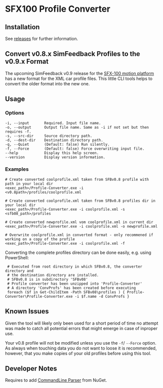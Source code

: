 # SFX100 Profile Converter

## Installation

See [releases](https://github.com/ffxf/sfx100-profile-conv/releases) for further information.

## Convert v0.8.x SimFeedback Profiles to the v0.9.x Format

The upcoming SimFeedback v0.9 release for the [SFX-100 motion platform](https://opensfx.com/) 
has a new format for the XML car profile files. 
This little CLI tools helps to convert the older format into the new one.

## Usage

### Options

    -i, --input       Required. Input file name.
    -o, --output      Output file name. Same as -i if not set but then requires -f.
    -s, --src-dir     Source directory path.
    -d, --dest-dir    Destination directory path.
    -q, --Quiet       (Default: false) Run silently.
    -f, --Force       (Default: false) Force overwriting input file.
    --help            Display this help screen.
    --version         Display version information.

### Examples

    # Create converted coolprofile.xml taken from SFBv0.8 profile with path in your local dir
    <exec_path>/Profile-Converter.exe -i <v0.8path>/profiles/coolprofile.xml
    
    # Create converted coolprofile.xml taken from SFBv0.8 profiles dir in your local dir
    <exec_path>/Profile-Converter.exe -i coolprofile.xml -s <sfb08_path>/profiles
    
    # Create converted newprofile.xml vom coolprofile.xml in current dir
    <exec_path>/Profile-Converter.exe -i coolprofile.xml -o newprofile.xml
    
    # Overwrite coolprofile.xml in converted format - only recommened if working on a copy of the profile
    <exec_path>/Profile-Converter.exe -i coolprofile.xml -f

Converting the complete profiles directory can be done easily, e.g. using PowerShell:

     # Executed from root directory in which SFBv0.8, the converter directory and
     # the destination directory are installed.
     # SFBv0.8 is in subdirectory 'SFBv08'
     # Profile converter has been unzipped into 'Profile-Converter'
     # A directory 'ConvProfs' has been created before executing
     foreach ($f in Get-ChildItem -Path SFBv08\profiles ) { Profile-Converter\Profile-Converter.exe -i $f.name -d ConvProfs }

## Known Issues

Given the tool will likely only been used for a short period of time no attempt was made to catch all potential errors
that might emerge in case of inproper use.

Your v0.8 profile will not be modified unless you use the `-f`/ `--Force` option. As always when touching data you 
do not want to loose it is recommended, however, that you make copies of your old profiles before using this tool.

## Developer Notes

Requires to add [CommandLine Parser](https://www.nuget.org/packages/CommandLineParser/) from NuGet.
